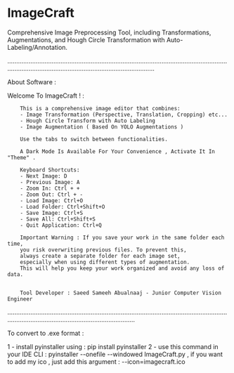 # ImageCraft
Comprehensive Image Preprocessing Tool, including Transformations, Augmentations, and Hough Circle Transformation with Auto-Labeling/Annotation.

...............................................................................................................................................................................................................

About Software : 

Welcome To ImageCraft ! :
        
        This is a comprehensive image editor that combines:
        - Image Transformation (Perspective, Translation, Cropping) etc...
        - Hough Circle Transform with Auto Labeling
        - Image Augmentation ( Based On YOLO Augmentations )

        Use the tabs to switch between functionalities.
        
        A Dark Mode Is Available For Your Convenience , Activate It In "Theme" .

        Keyboard Shortcuts:
        - Next Image: D
        - Previous Image: A
        - Zoom In: Ctrl + +
        - Zoom Out: Ctrl + -
        - Load Image: Ctrl+O
        - Load Folder: Ctrl+Shift+O
        - Save Image: Ctrl+S
        - Save All: Ctrl+Shift+S
        - Quit Application: Ctrl+Q
        
        Important Warning : If you save your work in the same folder each time, 
        you risk overwriting previous files. To prevent this, 
        always create a separate folder for each image set, 
        especially when using different types of augmentation. 
        This will help you keep your work organized and avoid any loss of data.
        
        
        Tool Developer : Saeed Sameeh Abualnaaj - Junior Computer Vision Engineer 

        
....................................................................................................................................................................................................

To convert to .exe format :

1 - install pyinstaller using : pip install pyinstaller 
2 - use this command in your IDE CLI : pyinstaller --onefile --windowed ImageCraft.py , if you want to add my ico , just add this argument : --icon=imagecraft.ico

